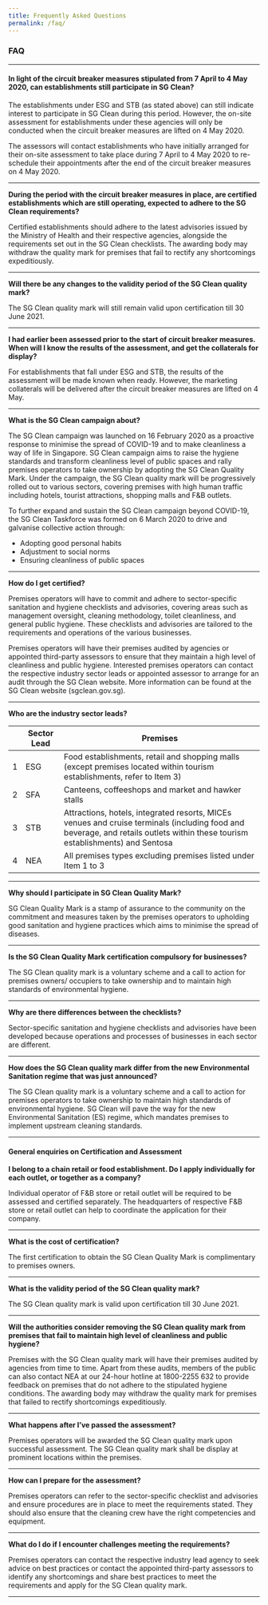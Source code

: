 ```yaml
---
title: Frequently Asked Questions
permalink: /faq/
---
```


### **FAQ**


---

#### In light of the circuit breaker measures stipulated from 7 April to 4 May 2020, can establishments still participate in SG Clean?

The establishments under ESG and STB (as stated above) can still indicate interest to participate in SG Clean during this period. However, the on-site assessment for establishments under these agencies will only be conducted when the circuit breaker measures are lifted on 4 May 2020.

The assessors  will contact establishments who have initially arranged for their on-site assessment to take place during 7 April to 4 May 2020 to re-schedule their appointments after the end of the circuit breaker measures on 4 May 2020.

---

**During the period with the circuit breaker measures in place, are certified establishments which are still operating, expected to adhere to the SG Clean requirements?**

Certified establishments should adhere to the latest advisories issued by the Ministry of Health and their respective agencies, alongside the requirements set out in the SG Clean checklists. The awarding body may withdraw the quality mark for premises that fail to rectify any shortcomings expeditiously.

---

**Will there be any changes to the validity period of the SG Clean quality mark?**

The SG Clean quality mark will still remain valid upon certification till 30 June 2021.

---

**I had earlier been assessed prior to the start of circuit breaker measures. When will I know the results of the assessment, and get the collaterals for display?**

For establishments that fall under ESG and STB, the results of the assessment will be made known when ready. However, the marketing collaterals will be delivered after the circuit breaker measures are lifted on 4 May.


------

**What is the SG Clean campaign about?**


The SG Clean campaign was launched on 16 February 2020 as a proactive response to minimise the spread of COVID-19 and to make cleanliness a way of life in Singapore. SG Clean campaign aims to raise the hygiene standards and transform cleanliness level of public spaces and rally premises operators to take ownership by adopting the SG Clean Quality Mark. Under the campaign, the SG Clean quality mark will be progressively rolled out to various sectors, covering premises with high human traffic including hotels, tourist attractions, shopping malls and F&B outlets.


To further expand and sustain the SG Clean campaign beyond COVID-19, the SG Clean Taskforce was formed on 6 March 2020 to drive and galvanise collective action through:


- Adopting good personal habits
- Adjustment to social norms
- Ensuring cleanliness of public spaces

---

**How do I get certified?**


Premises operators will have to commit and adhere to sector-specific sanitation and hygiene checklists and advisories, covering areas such as management oversight, cleaning methodology, toilet cleanliness, and general public hygiene. These checklists and advisories are tailored to the requirements and operations of the various businesses. 


Premises operators will have their premises audited by agencies or appointed third-party assessors to ensure that they maintain a high level of cleanliness and public hygiene. Interested premises operators can contact the respective industry sector leads or appointed assessor to arrange for an audit through the SG Clean website. More information can be found at the SG Clean website (sgclean.gov.sg).

---

**Who are the industry sector leads?**

|   | Sector Lead | Premises                                                                                                                                                                      |
|---|-------------|-------------------------------------------------------------------------------------------------------------------------------------------------------------------------------|
| 1 | ESG         | Food establishments, retail and shopping malls (except premises located within tourism establishments, refer to Item 3)                                                       |
| 2 | SFA         | Canteens, coffeeshops and market and hawker stalls                                                                                                                            |
| 3 | STB         | Attractions, hotels, integrated resorts, MICEs venues and cruise terminals (including food and beverage, and retails outlets within these tourism establishments) and Sentosa |
| 4 | NEA         | All premises types excluding premises listed under Item 1 to 3                                                                                                                |

---


**Why should I participate in SG Clean Quality Mark?** 


SG Clean Quality Mark is a stamp of assurance to the community on the commitment and measures taken by the premises operators to upholding good sanitation and hygiene practices which aims to minimise the spread of diseases. 

---

**Is the SG Clean Quality Mark certification compulsory for businesses?**


The SG Clean quality mark is a voluntary scheme and a call to action for premises owners/ occupiers to take ownership and to maintain high standards of environmental hygiene.

---

**Why are there differences between the checklists?**


Sector-specific sanitation and hygiene checklists and advisories have been developed because operations and processes of businesses in each sector are different. 

---

**How does the SG Clean quality mark differ from the new Environmental Sanitation regime that was just announced?**


The SG Clean quality mark is a voluntary scheme and a call to action for premises operators to take ownership to maintain high standards of environmental hygiene. SG Clean will pave the way for the new Environmental Sanitation (ES) regime, which mandates premises to implement upstream cleaning standards.

---

#### General enquiries on Certification and Assessment 

**I belong to a chain retail or food establishment. Do I apply individually for each outlet, or together as a company?**


Individual operator of F&B store or retail outlet will be required to be assessed and certified separately. The headquarters of respective F&B store or retail outlet can help to coordinate the application for their company. 

---

**What is the cost of certification?**


The first certification to obtain the SG Clean Quality Mark is complimentary to premises owners. 

---

**What is the validity period of the SG Clean quality mark?**  


The SG Clean quality mark is valid upon certification till 30 June 2021. 

---

**Will the authorities consider removing the SG Clean quality mark from premises that fail to maintain high level of cleanliness and public hygiene?**


Premises with the SG Clean quality mark will have their premises audited by agencies from time to time. Apart from these audits, members of the public can also contact NEA at our 24-hour hotline at 1800-2255 632 to provide feedback on premises that do not adhere to the stipulated hygiene conditions.  The awarding body may withdraw the quality mark for premises that failed to rectify shortcomings expeditiously. 

---

**What happens after I’ve passed the assessment?**


Premises operators will be awarded the SG Clean quality mark upon successful assessment. The SG Clean quality mark shall be display at prominent locations within the premises.

---

**How can I prepare for the assessment?**


Premises operators can refer to the sector-specific checklist and advisories and ensure procedures are in place to meet the requirements stated.  They should also ensure that the cleaning crew have the right competencies and equipment.

---

**What do I do if I encounter challenges meeting the requirements?**


Premises operators can contact the respective industry lead agency to seek advice on best practices or contact the appointed third-party assessors to identify any shortcomings and share best practices to meet the requirements and apply for the SG Clean quality mark.



---
